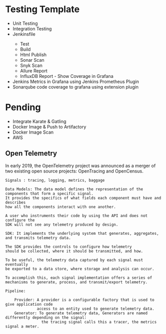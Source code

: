 # Testing Template

<ul>
<li>Unit Testing</li>
<li>Integration Testing</li>
<li>Jenkinsfile</li>
    <ul>
        <li>Test</li>
        <li>Build</li>
        <li>Html Publish</li>
        <li>Sonar Scan</li>
        <li>Snyk Scan</li>
        <li>Allure Report</li>
        <li>InfluxDB Report - Show Coverage in Grafana</li>
    </ul>
<li>Jenkins Metrics in Grafana using Jenkins Prometheus Plugin</li>
<li>Sonarqube code coverage to grafana using extension plugin</li>
</ul>

# Pending

<ul>
    <li>Integrate Karate & Gatling</li>
    <li>Docker Image & Push to Artifactory</li>
    <li>Docker Image Scan</li>
    <li>AWS</li>
</ul>


## Open Telemetry
<p>
    In early 2019, the OpenTelemetry project was announced as a merger of two existing open source projects: OpenTracing and OpenCensus.
    
    Signals : tracing, logging, metrics, baggage
    
    Data Models: The data model defines the representation of the components that form a specific signal.
    It provides the specifics of what fields each component must have and describes 
    how all the components interact with one another.
    
    A user who instruments their code by using the API and does not configure the 
    SDK will not see any telemetry produced by design.
    
    SDK: It implements the underlying system that generates, aggregates, and transmits telemetry data.
    
    The SDK provides the controls to configure how telemetry 
    should be collected, where it should be transmitted, and how.
    
    To be useful, the telemetry data captured by each signal must eventually 
    be exported to a data store, where storage and analysis can occur. 
    
    To accomplish this, each signal implementation offers a series of
    mechanisms to generate, process, and transmit/export telemetry.
    
    Pipeline: 
    
        Provider: A provider is a configurable factory that is used to give application code 
                  access to an entity used to generate telemetry data.
        Generator: To generate telemetry data, Generators are named differently depending on the signal: 
                    the tracing signal calls this a tracer, the metrics signal a meter.
    
</p>
